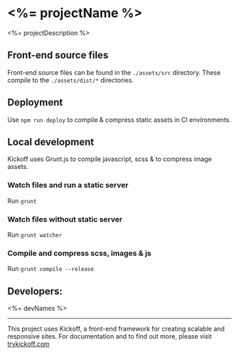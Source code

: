 # <%= projectName %>
<%= projectDescription %>

## Front-end source files
Front-end source files can be found in the `./assets/src` directory. These compile to the `./assets/dist/*` directories.

## Deployment
Use `npm run deploy` to compile & compress static assets in CI environments.

## Local development
Kickoff uses Grunt.js to compile javascript, scss & to compress image assets.

### Watch files and run a static server
Run `grunt`

### Watch files without static server
Run `grunt watcher`

### Compile and compress scss, images & js
Run `grunt compile --release`

## Developers:
<%= devNames %>


---
This project uses Kickoff, a front-end framework for creating scalable and responsive sites. For documentation and to find out more, please visit [trykickoff.com](http://trykickoff.com)
